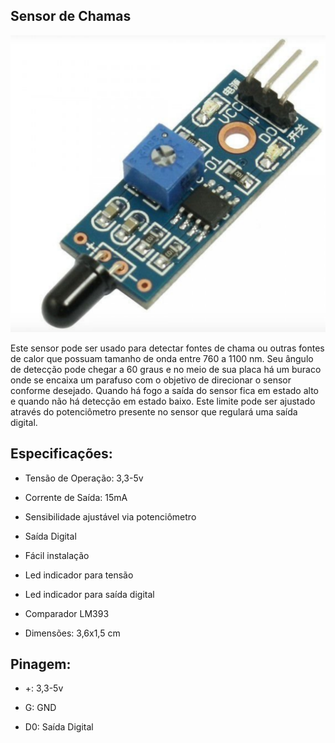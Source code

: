 ## Sensor de Chamas

![alt text](/sensores/Sensor_de_chamas/img/1.png)

Este sensor pode ser usado para detectar fontes de chama ou outras fontes de calor que possuam tamanho de onda entre 760 a 1100 nm. Seu ângulo de detecção pode chegar a 60 graus e no meio de sua placa há um buraco onde se encaixa um parafuso com o objetivo de direcionar o sensor conforme desejado. Quando há fogo a saída do sensor fica em estado alto e quando não há detecção em estado baixo. Este limite pode ser ajustado através do potenciômetro presente no sensor que regulará uma saída digital.

 

## Especificações:

- Tensão de Operação: 3,3-5v

- Corrente de Saída: 15mA

- Sensibilidade ajustável via potenciômetro

- Saída Digital

- Fácil instalação

- Led indicador para tensão

- Led indicador para saída digital

- Comparador LM393

- Dimensões: 3,6x1,5 cm

 

## Pinagem:

- +: 3,3-5v

- G: GND

- D0: Saída Digital

 
